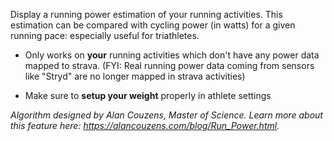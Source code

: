 Display a running power estimation of your running activities. This estimation can be compared with cycling power (in watts) for a given running pace: especially useful for triathletes.  

- Only works on **your** running activities which don't have any power data mapped to strava. (FYI: Real running power data coming from sensors like "Stryd" are no longer mapped in strava activities)
  
- Make sure to **setup your weight** properly in athlete settings  

_Algorithm designed by Alan Couzens, Master of Science. Learn more about this feature here: https://alancouzens.com/blog/Run_Power.html._
